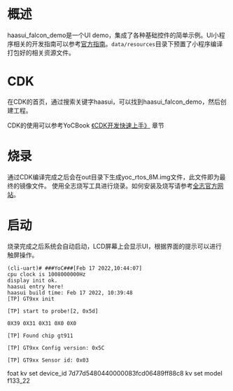 # 概述
haasui_falcon_demo是一个UI demo，集成了各种基础控件的简单示例。UI小程序相关的开发指南可以参考[官方指南](https://haas.iot.aliyun.com/haasui/quickstart)。`data/resources`目录下预置了小程序编译打包好的相关资源文件。

# CDK
在CDK的首页，通过搜索关键字haasui，可以找到haasui_falcon_demo，然后创建工程。

CDK的使用可以参考YoCBook [《CDK开发快速上手》](https://www.xrvm.cn/document?temp=use-cdk-to-get-started-quickly&slug=yocbook) 章节

# 烧录
通过CDK编译完成之后会在out目录下生成yoc_rtos_8M.img文件，此文件即为最终的镜像文件。
使用全志烧写工具进行烧录。如何安装及烧写请参考[全志官方网站](https://d1.docs.aw-ol.com/study/study_4compile/#phoenixsuit)。

# 启动
烧录完成之后系统会自动启动，LCD屏幕上会显示UI，根据界面的提示可以进行触屏操作。

```cli
(cli-uart)# ###YoC###[Feb 17 2022,10:44:07]
cpu clock is 1008000000Hz
display init ok.
haasui entry here!
haasui build time: Feb 17 2022, 10:39:48
[TP] GT9xx init

[TP] start to probe![2, 0x5d]

0X39 0X31 0X31 0X0 0X0

[TP] Found chip gt911

[TP] GT9xx Config version: 0x5C

[TP] GT9xx Sensor id: 0x03
```


foat 
kv set device_id 7d77d5480440000083fcd06489ff88c8
kv set model f133_22
